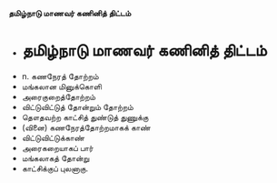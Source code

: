**தமிழ்நாடு மாணவர் கணினித் திட்டம்**
- # தமிழ்நாடு மாணவர் கணினித் திட்டம்
- n. கணநேரத் தோற்றம்
- மங்கலான மினுக்கொளி
- அரைகுறைத்தோற்றம்
- விட்டுவிட்டுத் தோன்றும் தோற்றம்
- தௌதவற்ற காட்சித் துண்டுத் துணுக்கு
- (வினை) கணநேரத்தோற்றமாகக் காண்
- விட்டுவிட்டுக்காண்
- அரைகறையாகப் பார்
- மங்கலாகத் தோன்று
- காட்சிக்குப் புலனாகு.

